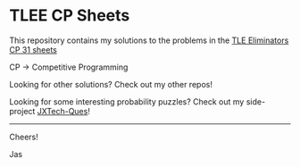 # TLEE CP Sheets
This repository contains my solutions to the problems in the [TLE Eliminators CP 31 sheets](https://www.tle-eliminators.com/cp-sheet)

CP -> Competitive Programming

Looking for other solutions? Check out my other repos!

Looking for some interesting probability puzzles? Check out my side-project [JXTech-Ques](https://jxtech-s.github.io/problems/)!

---

Cheers!

Jas

